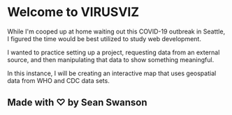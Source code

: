 # Welcome to VIRUSVIZ

While I'm cooped up at home waiting out this COVID-19 outbreak in Seattle, I figured the time would be best utilized to study web development.

I wanted to practice setting up a project, requesting data from an external source, and then manipulating that data to show something meaningful.

In this instance, I will be creating an interactive map that uses geospatial data from WHO and CDC data sets.

## Made with ♡ by Sean Swanson
